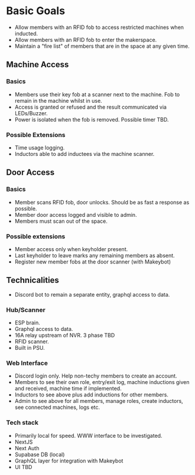# Basic Goals
 - Allow members with an RFID fob to access restricted machines when inducted.
 - Allow members with an RFID fob to enter the makerspace.
 - Maintain a "fire list" of members that are in the space at any given time.

## Machine Access
### Basics
 - Members use their key fob at a scanner next to the machine. Fob to remain in the machine whilst in use.
 - Access is granted or refused and the result communicated via LEDs/Buzzer.
 - Power is isolated when the fob is removed. Possible timer TBD.

### Possible Extensions
 - Time usage logging.
 - Inductors able to add inductees via the machine scanner.

## Door Access
### Basics
 - Member scans RFID fob, door unlocks. Should be as fast a response as possible.
 - Member door access logged and visible to admin.
 - Members must scan out of the space.

### Possible extensions
 - Member access only when keyholder present.
 - Last keyholder to leave marks any remaining members as absent.
 - Register new member fobs at the door scanner (with Makeybot)

## Technicalities
 - Discord bot to remain a separate entity, graphql access to data.

### Hub/Scanner
 - ESP brain.
 - Graphql access to data.
 - 16A relay upstream of NVR. 3 phase TBD
 - RFID scanner.
 - Built in PSU.

### Web Interface
 - Discord login only. Help non-techy members to create an account.
 - Members to see their own role, entry/exit log, machine inductions given and received, machine time if implemented.
 - Inductors to see above plus add inductions for other members.
 - Admin to see above for all members, manage roles, create inductors, see connected machines, logs etc.

### Tech stack
 - Primarily local for speed. WWW interface to be investigated.
 - NextJS
 - Next Auth
 - Supabase DB (local)
 - GraphQL layer for integration with Makeybot
 - UI TBD
